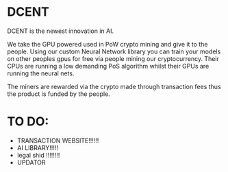 # DCENT

DCENT is the newest innovation in AI.

We take the GPU powered used in PoW crypto mining and give it to the people. Using our custom Neural Network library you can train your models on other peoples gpus for free
via people mining our cryptocurrency. Their CPUs are running a low demanding PoS algorithm whilst their GPUs are running the neural nets.

The miners are rewarded via the crypto made through transaction fees thus the product is funded by the people.

# TO DO:

* TRANSACTION WEBSITE!!!!!!
* AI LIBRARY!!!!!
* legal shid !!!!!!!!
* UPDATOR
